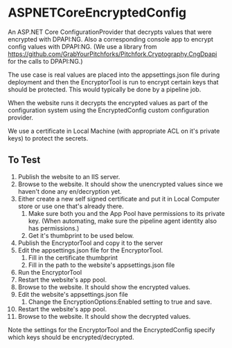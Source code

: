 # ASPNETCoreEncryptedConfig

An ASP.NET Core ConfigurationProvider that decrypts values that were encrypted with DPAPI:NG.  Also a corresponding console app to encrypt config values with DPAPI:NG.  (We use a library from https://github.com/GrabYourPitchforks/Pitchfork.Cryptography.CngDpapi for the calls to DPAPI:NG.)

The use case is real values are placed into the appsettings.json file during deployment and then the EncryptorTool is run to encrypt certain keys that should be protected.  This would typically be done by a pipeline job.

When the website runs it decrypts the encrypted values as part of the configuration system using the EncryptedConfig custom configuration provider.

We use a certificate in Local Machine (with appropriate ACL on it's private keys) to protect the secrets.

## To Test
1. Publish the website to an IIS server.
2. Browse to the website.  It should show the unencrypted values since we haven't done any en/decryption yet.
3. Either create a new self signed certificate and put it in Local Computer store or use one that's already there.
   1. Make sure both you and the App Pool have permissions to its private key.  (When automating, make sure the pipeline agent identity also has permissions.)
   1. Get it's thumbprint to be used below.
6. Publish the EncryptorTool and copy it to the server
7. Edit the appsettings.json file for the EncryptorTool.
   1. Fill in the certificate thumbprint
   2. Fill in the path to the website's appsettings.json file
8. Run the EncryptorTool
9. Restart the website's app pool.
10. Browse to the website.  It should show the encrypted values.
11. Edit the website's appsettings.json file
    1. Change the EncryptionOptions:Enabled setting to true and save.
12. Restart the website's app pool.
13. Browse to the website.  It should show the decrypted values.

Note the settings for the EncryptorTool and the EncryptedConfig specify which keys should be encrypted/decrypted.
